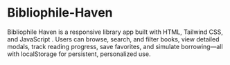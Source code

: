 # Bibliophile-Haven
Bibliophile Haven is a responsive library app built with HTML, Tailwind CSS, and JavaScript . Users can browse, search, and filter books, view detailed modals, track reading progress, save favorites, and simulate borrowing—all with localStorage for persistent, personalized use.
